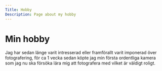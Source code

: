```yaml
---
Title: Hobby
Description: Page about my hobby
---
```


Min hobby
==================

Jag har sedan länge varit intresserad eller framförallt varit imponerad över fotografering, för ca 1 vecka sedan köpte jag min första ordentliga kamera som jag nu ska försöka lära mig att fotografera med vilket är väldigt roligt. 